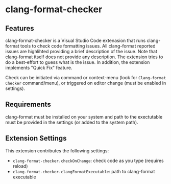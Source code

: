 # clang-format-checker

## Features

clang-format-checker is a Visual Studio Code extenasion that runs clang-format tools to check code formatting issues. All clang-format
reported issues are highlihted providing a brief description of the issue. Note that clang-format itself does not provide any description.
The extension tries to do a best-effort to guess what is the issue. In addition, the extension implements "Quick Fix" feature.

Check can be initiated via command or context-menu (look for `Clang-format Checker` command/menu), or triggered on editor change (must be enabled in settings).

## Requirements

clang-format must be installed on your system and path to the exectutable must be provided in the settings (or added to the system path).

## Extension Settings

This extension contributes the following settings:

* `clang-format-checker.checkOnChange`: check code as you type (requires reload)
* `clang-format-checker.clangFormatExecutable`: path to clang-format executable
